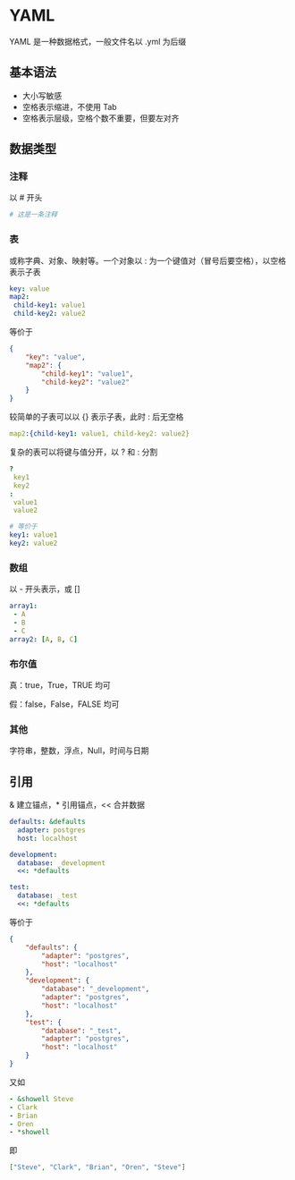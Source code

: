 # YAML

YAML 是一种数据格式，一般文件名以 .yml 为后缀

## 基本语法

- 大小写敏感
- 空格表示缩进，不使用 Tab
- 空格表示层级，空格个数不重要，但要左对齐

## 数据类型

### 注释

以 # 开头

```yaml
# 这是一条注释
```

### 表

或称字典、对象、映射等。一个对象以 : 为一个键值对（冒号后要空格），以空格表示子表

```yaml
key: value
map2: 
 child-key1: value1
 child-key2: value2
```

等价于

```json
{
    "key": "value",
    "map2": {
        "child-key1": "value1",
        "child-key2": "value2"
    }
}
```

较简单的子表可以以 {} 表示子表，此时 : 后无空格

```yaml
map2:{child-key1: value1, child-key2: value2}
```

复杂的表可以将键与值分开，以 ? 和 : 分割

```yaml
?
 key1
 key2
:
 value1
 value2

# 等价于
key1: value1
key2: value2
```



### 数组

以 - 开头表示，或 []

```yaml
array1:
 - A
 - B
 - C
array2: [A, B, C]
```



### 布尔值

真：true，True，TRUE 均可

假：false，False，FALSE 均可

### 其他

字符串，整数，浮点，Null，时间与日期

## 引用

& 建立锚点，* 引用锚点，<< 合并数据

```yaml
defaults: &defaults
  adapter: postgres
  host: localhost

development:
  database: _development
  <<: *defaults

test:
  database: _test
  <<: *defaults
```

等价于

```json
{
    "defaults": {
        "adapter": "postgres",
        "host": "localhost"
    },
    "development": {
        "database": "_development",
        "adapter": "postgres",
        "host": "localhost"
    },
    "test": {
        "database": "_test",
        "adapter": "postgres",
        "host": "localhost"
    }
}
```

又如

```yaml
- &showell Steve 
- Clark 
- Brian 
- Oren 
- *showell
```

即

```json
["Steve", "Clark", "Brian", "Oren", "Steve"]
```


